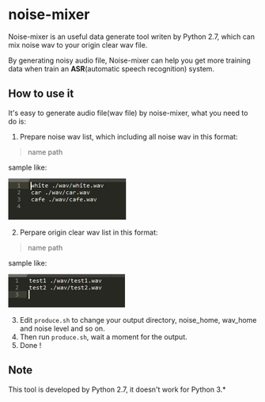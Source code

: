 # noise-mixer

Noise-mixer is an useful data generate tool writen by Python 2.7, which can mix noise wav to your origin clear wav file. 

By generating noisy audio file, Noise-mixer can help you get more training data when train an **ASR**(automatic speech recognition) system. 

## How to use it

It's easy to generate audio file(wav file) by noise-mixer, what you need to do is:

1. Prepare noise wav list, which including all noise wav in this format: 

> name path

sample like:

![noise_scp](img/noise.jpg)

2. Perpare origin clear wav list in this format:

> name path

sample like:

![wav_scp](img/wav.jpg)

3. Edit `produce.sh` to change your output directory, noise_home, wav_home and noise level and so on. 
4. Then run `produce.sh`, wait a moment for the output.
5. Done !

## Note

This tool is developed by Python 2.7, it doesn't work for Python 3.*

